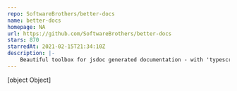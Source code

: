 ```yaml
---
repo: SoftwareBrothers/better-docs
name: better-docs
homepage: NA
url: https://github.com/SoftwareBrothers/better-docs
stars: 870
starredAt: 2021-02-15T21:34:10Z
description: |-
    Beautiful toolbox for jsdoc generated documentation - with 'typescript', `category` and `component` plugins
---
```


[object Object]
